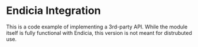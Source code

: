 # Endicia Integration

This is a code example of implementing a 3rd-party API. While the module itself is fully functional with Endicia, this version is not meant for distrubuted use.
